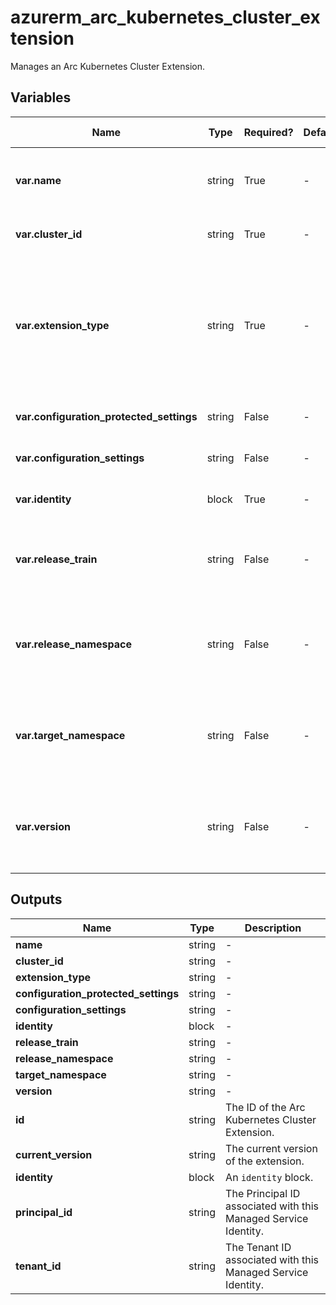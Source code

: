 # azurerm_arc_kubernetes_cluster_extension

Manages an Arc Kubernetes Cluster Extension.

## Variables

| Name | Type | Required? | Default  | possible values | Description |
| ---- | ---- | --------- | -------- | ----------- | ----------- |
| **var.name** | string | True | -  |  -  | Specifies the name which should be used for this Arc Kubernetes Cluster Extension. Changing this forces a new Arc Kubernetes Cluster Extension to be created. | 
| **var.cluster_id** | string | True | -  |  -  | Specifies the Cluster ID. Changing this forces a new Arc Kubernetes Cluster Extension to be created. | 
| **var.extension_type** | string | True | -  |  -  | Specifies the type of extension. It must be one of the extension types registered with Microsoft.KubernetesConfiguration by the Extension publisher. For more information, please refer to [Available Extensions for Arc-enabled Kubernetes clusters](https://learn.microsoft.com/en-us/azure/azure-arc/kubernetes/extensions-release). Changing this forces a new Arc Kubernetes Cluster Extension to be created. | 
| **var.configuration_protected_settings** | string | False | -  |  -  | Configuration settings that are sensitive, as name-value pairs for configuring this extension. | 
| **var.configuration_settings** | string | False | -  |  -  | Configuration settings, as name-value pairs for configuring this extension. | 
| **var.identity** | block | True | -  |  -  | An `identity` block. Changing this forces a new Arc Kubernetes Cluster Extension to be created. | 
| **var.release_train** | string | False | -  |  `Stable`, `Preview`  | The release train used by this extension. Possible values include but are not limited to `Stable`, `Preview`. Changing this forces a new Arc Kubernetes Cluster Extension to be created. | 
| **var.release_namespace** | string | False | -  |  -  | Namespace where the extension release must be placed for a cluster scoped extension. If this namespace does not exist, it will be created. Changing this forces a new Arc Kubernetes Cluster Extension to be created. | 
| **var.target_namespace** | string | False | -  |  -  | Namespace where the extension will be created for a namespace scoped extension. If this namespace does not exist, it will be created. Changing this forces a new Arc Kubernetes Cluster Extension to be created. | 
| **var.version** | string | False | -  |  -  | User-specified version that the extension should pin to. If it is not set, Azure will use the latest version and auto upgrade it. Changing this forces a new Arc Kubernetes Cluster Extension to be created. | 



## Outputs

| Name | Type | Description |
| ---- | ---- | --------- | 
| **name** | string  | - | 
| **cluster_id** | string  | - | 
| **extension_type** | string  | - | 
| **configuration_protected_settings** | string  | - | 
| **configuration_settings** | string  | - | 
| **identity** | block  | - | 
| **release_train** | string  | - | 
| **release_namespace** | string  | - | 
| **target_namespace** | string  | - | 
| **version** | string  | - | 
| **id** | string  | The ID of the Arc Kubernetes Cluster Extension. | 
| **current_version** | string  | The current version of the extension. | 
| **identity** | block  | An `identity` block. | 
| **principal_id** | string  | The Principal ID associated with this Managed Service Identity. | 
| **tenant_id** | string  | The Tenant ID associated with this Managed Service Identity. | 
